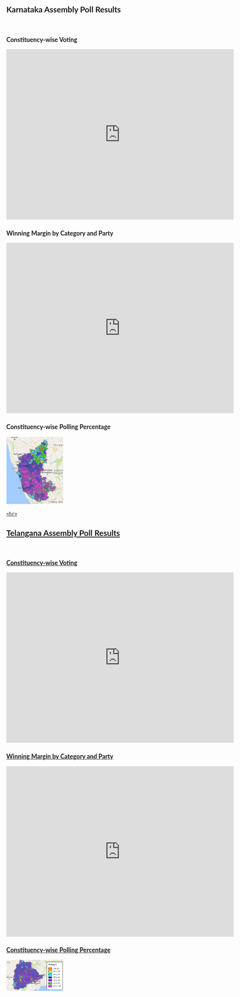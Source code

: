<style>
body {
    font-family: "Lato", sans-serif;
    transition: background-color .5s;
}

</style>

<h2>Karnataka Assembly Poll Results</h2><br>
<h3>Constituency-wise Voting</h3>
<iframe width="600" height="450" src="https://datastudio.google.com/embed/reporting/0B3XRb21GCZvLTWZ3SVd3RXBtTWc/page/9XMJ" frameborder="0" style="border:0" allowfullscreen></iframe>

<h3>Winning Margin by Category and Party</h3>
<iframe width="600" height="450" src="https://datastudio.google.com/embed/reporting/0B3XRb21GCZvLNE13bG1IamU3S2s/page/2WMJ" frameborder="0" style="border:0" allowfullscreen></iframe>

   <br>
<h3>Constituency-wise Polling Percentage </h3>
<a target="_blank" href="./ka_poll.html">
  <img src="./ka_polls.png" alt="Forest" style="width:150px">
    
    <hr>
    
<h2>Telangana Assembly Poll Results</h2><br>
<h3>Constituency-wise Voting</h3>
<iframe width="600" height="450" src="https://datastudio.google.com/embed/reporting/0B3XRb21GCZvLdDZWRzBxMkF2X1E/page/9XMJ" frameborder="0" style="border:0" allowfullscreen></iframe>

<h3>Winning Margin by Category and Party</h3>
<iframe width="600" height="450" src="https://datastudio.google.com/embed/reporting/0B3XRb21GCZvLVXFMdVltN3NVX2c/page/2WMJ" frameborder="0" style="border:0" allowfullscreen></iframe>

   <br>
<h3>Constituency-wise Polling Percentage </h3>
<a target="_blank" href="./ts_poll.html">
  <img src="./tn_poll.png" alt="Forest" style="width:150px">
    
    
<script>
  (function(i,s,o,g,r,a,m){i['GoogleAnalyticsObject']=r;i[r]=i[r]||function(){
  (i[r].q=i[r].q||[]).push(arguments)},i[r].l=1*new Date();a=s.createElement(o),
  m=s.getElementsByTagName(o)[0];a.async=1;a.src=g;m.parentNode.insertBefore(a,m)
  })(window,document,'script','https://www.google-analytics.com/analytics.js','ga');

  ga('create', 'UA-96169856-1', 'auto');
  ga('send', 'pageview');

</script>



